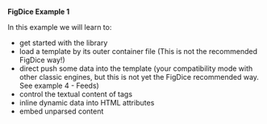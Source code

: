 **FigDice Example 1**

In this example we will learn to:

  - get started with the library
  - load a template by its outer container file (This is not the recommended FigDice way!)
  - direct push some data into the template (your compatibility mode with other classic engines, but this is not yet the FigDice recommended way. See example 4 - Feeds)
  - control the textual content of tags
  - inline dynamic data into HTML attributes
  - embed unparsed content
